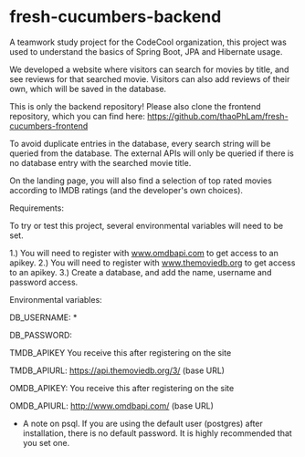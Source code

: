 # fresh-cucumbers-backend

A teamwork study project for the CodeCool organization, this project was used to understand the basics of Spring Boot, 
JPA and Hibernate usage.


We developed a website where visitors can search for movies by title, and see reviews for that searched movie.
Visitors can also add reviews of their own, which will be saved in the database.

This is only the backend repository! Please also clone the frontend repository, which you can find here:
https://github.com/thaoPhLam/fresh-cucumbers-frontend

To avoid duplicate entries in the database, every search string will be queried from the database. The external APIs will 
only be queried if there is no database entry with the searched movie title.

On the landing page, you will also find a selection of top rated movies according to IMDB ratings (and the developer's own choices).

Requirements: 

To try or test this project, several environmental variables will need to be set. 

1.) You will need to register with www.omdbapi.com to get access to an apikey. 
2.) You will need to register with www.themoviedb.org to get access to an apikey.
3.) Create a database, and add the name, username and password access.

Environmental variables: 

DB_USERNAME: *

DB_PASSWORD:

TMDB_APIKEY You receive this after registering on the site

TMDB_APIURL: https://api.themoviedb.org/3/ (base URL)

OMDB_APIKEY: You receive this after registering on the site

OMDB_APIURL: http://www.omdbapi.com/ (base URL)

* A note on psql. If you are using the default user (postgres) after installation, there is no default password.
It is highly recommended that you set one. 

